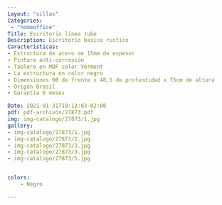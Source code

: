 ```yaml
---
Layout: "sillas"
Categories:
 - "homeoffice"
Title: Escritorio linea tube 
Description: Escritorio basico rustico
Caracteristicas: 
- Estructura de acero de 15mm de espesor
- Pintura anti-corrosión
- Tablero en MDF color Vermont
- La estructura en color negro
- Dimensiones 90 de frente x 48,5 de profundidad x 75cm de altura
- Origen Brasil 
- Garantia 6 meses

Date: 2021-01-31T19:13:03-02:00
pdf: pdf-archivos/27873.pdf
img: img-catalogo/27873/1.jpg
gallery: 
- img-catalogo/27873/1.jpg
- img-catalogo/27873/2.jpg
- img-catalogo/27873/3.jpg
- img-catalogo/27873/3.jpg
- img-catalogo/27873/5.jpg


colors:
    - Negro

---
```

